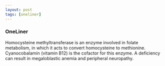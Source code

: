 ```yaml
---
layout: post
tags: [oneliner]
---
```



### OneLiner

Homocysteine methyltransferase is an enzyme involved in folate metabolism, in which it acts to convert homocysteine to methionine. Cyanocobalamin (vitamin B12) is the cofactor for this enzyme. A deficiency can result in megaloblastic anemia and peripheral neuropathy.
